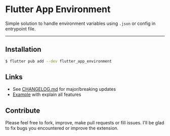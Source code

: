 # Flutter App Environment

Simple solution to handle environment variables using `.json` or config in entrypoint file.

---

## Installation

```sh
$ flutter pub add --dev flutter_app_environment
```

## Links

- See [CHANGELOG.md](./CHANGELOG.md) for major/breaking updates
- [Example](./example/) with explain all features


## Contribute

Please feel free to fork, improve, make pull requests or fill issues.
I'll be glad to fix bugs you encountered or improve the extension.
